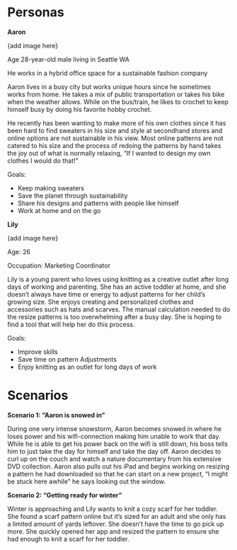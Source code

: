 # Personas

**Aaron**

{add image here}

Age 28-year-old male living in Seattle WA

He works in a hybrid office space for a sustainable fashion company

Aaron lives in a busy city but works unique hours since he sometimes works from home.
He takes a mix of public transportation or takes his bike when the weather allows. While
on the bus/train, he likes to crochet to keep himself busy by doing his favorite hobby
crochet.

He recently has been wanting to make more of his own clothes since it has been hard to
find sweaters in his size and style at secondhand stores and online options are not
sustainable in his view. Most online patterns are not catered to his size and the process
of redoing the patterns by hand takes the joy out of what is normally relaxing, “If I
wanted to design my own clothes I would do that!”

Goals:
* Keep making sweaters
* Save the planet through sustainability
* Share his designs and patterns with people like himself
* Work at home and on the go

**Lily**

{add image here}

Age: 26 

Occupation: Marketing Coordinator

Lily is a young parent who loves using knitting as a creative outlet after long days of working and parenting. She has an active toddler at home, and she doesn’t always have time or energy to adjust patterns for her child’s growing size. She enjoys creating and personalized clothes and accessories such as hats and scarves. The manual calculation needed to do the resize patterns is too overwhelming after a busy day. She is hoping to find a tool that will help her do this process.

Goals:
* Improve skills 
* Save time on pattern Adjustments 
* Enjoy knitting as an outlet for long days of work


# Scenarios

**Scenario 1: “Aaron is snowed in”**

During one very intense snowstorm, Aaron becomes snowed in where he loses power and his wifi-connection making him unable to work that day. While he is able to get his power back on the wifi is still down, his boss tells him to just take the day for himself and take the day off. Aaron decides to curl up on the couch and watch a nature documentary from his extensive DVD collection. Aaron also pulls out his iPad and begins working on resizing a pattern he had downloaded so that he can start on a new project, “I might be stuck here awhile” he says looking out the window.

**Scenario 2: “Getting ready for winter”**

Winter is approaching and Lily wants to knit a cozy scarf for her toddler. She found a scarf pattern online but it’s sized for an adult and she only has a limited amount of yards leftover. She doesn’t have the time to go pick up more. She quickly opened her app and resized the pattern to ensure she had enough to knit a scarf for her toddler.


